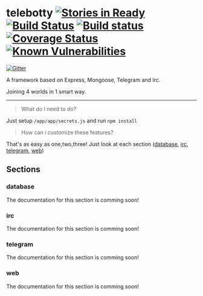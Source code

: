 # telebotty [![Stories in Ready](https://badge.waffle.io/bricksoft/telebotty.png?label=ready&title=Ready)](https://waffle.io/bricksoft/telebotty) [![Build Status](https://travis-ci.org/bricksoft/telebotty.svg?branch=master)](https://travis-ci.org/bricksoft/telebotty) [![Build status](https://ci.appveyor.com/api/projects/status/aat3mr6340qo7chs/branch/master?svg=true)](https://ci.appveyor.com/project/jay-bricksoft/telebotty/branch/master) [![Coverage Status](https://coveralls.io/repos/github/bricksoft/telebotty/badge.svg?branch=master)](https://coveralls.io/github/bricksoft/telebotty?branch=master) [![Known Vulnerabilities](https://snyk.io/test/github/bricksoft/telebotty/badge.svg)](https://snyk.io/test/github/bricksoft/telebotty)

[![Gitter](https://badges.gitter.im/bricksoft/telebotty.svg)](https://gitter.im/bricksoft/telebotty?utm_source=badge&utm_medium=badge&utm_campaign=pr-badge)

A framework based on Express, Mongoose, Telegram and Irc.

Joining 4 worlds in 1 smart way.

---

>What do I need to do?`

Just setup `/app/app/secrets.js` and run `npm install`

>How can i customize these features?

That's as easy as one,two,three! Just look at each section ([database](#database), [irc](#irc), [telegram](#telegram), [web](#web))



## Sections

### database

The documentation for this section is comming soon!

### irc

The documentation for this section is comming soon!

### telegram

The documentation for this section is comming soon!

### web

The documentation for this section is comming soon!
